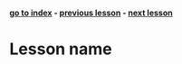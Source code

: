 #### [go to index](https://github.com/KerimCETINBAS/golang) - [previous lesson](https://github.com/KerimCETINBAS/golang) - [next lesson](https://github.com/KerimCETINBAS/golang)

&#10;

# Lesson name
